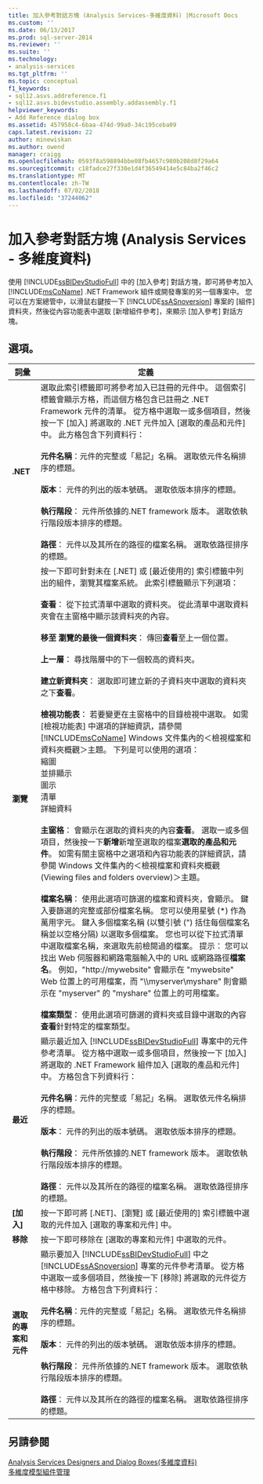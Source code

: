 ```yaml
---
title: 加入參考對話方塊 (Analysis Services-多維度資料) |Microsoft Docs
ms.custom: ''
ms.date: 06/13/2017
ms.prod: sql-server-2014
ms.reviewer: ''
ms.suite: ''
ms.technology:
- analysis-services
ms.tgt_pltfrm: ''
ms.topic: conceptual
f1_keywords:
- sql12.asvs.addreference.f1
- sql12.asvs.bidevstudio.assembly.addassembly.f1
helpviewer_keywords:
- Add Reference dialog box
ms.assetid: 457958c4-6baa-474d-99a0-34c195ceba09
caps.latest.revision: 22
author: minewiskan
ms.author: owend
manager: craigg
ms.openlocfilehash: 0593f8a598894bbe08fb4657c980b208d8f29a64
ms.sourcegitcommit: c18fadce27f330e1d4f36549414e5c84ba2f46c2
ms.translationtype: MT
ms.contentlocale: zh-TW
ms.lasthandoff: 07/02/2018
ms.locfileid: "37244062"
---
```

# <a name="add-reference-dialog-box-analysis-services---multidimensional-data"></a>加入參考對話方塊 (Analysis Services - 多維度資料)
  使用 [!INCLUDE[ssBIDevStudioFull](../includes/ssbidevstudiofull-md.md)] 中的 [加入參考] 對話方塊，即可將參考加入 [!INCLUDE[msCoName](../includes/msconame-md.md)] .NET Framework 組件或開發專案的另一個專案中。 您可以在方案總管中，以滑鼠右鍵按一下 [!INCLUDE[ssASnoversion](../includes/ssasnoversion-md.md)] 專案的 [組件] 資料夾，然後從內容功能表中選取 [新增組件參考]，來顯示 [加入參考] 對話方塊。  
  
## <a name="options"></a>選項。  
  
|詞彙|定義|  
|----------|----------------|  
|**.NET**|選取此索引標籤即可將參考加入已註冊的元件中。 這個索引標籤會顯示方格，而這個方格包含已註冊之 .NET Framework 元件的清單。 從方格中選取一或多個項目，然後按一下 [加入] 將選取的 .NET 元件加入 [選取的產品和元件] 中。 此方格包含下列資料行：<br /><br /> **元件名稱**：元件的完整或「易記」名稱。 選取依元件名稱排序的標題。<br /><br /> **版本**： 元件的列出的版本號碼。 選取依版本排序的標題。<br /><br /> **執行階段**： 元件所依據的.NET framework 版本。 選取依執行階段版本排序的標題。<br /><br /> **路徑**： 元件以及其所在的路徑的檔案名稱。 選取依路徑排序的標題。|  
|**瀏覽**|按一下即可針對未在 [.NET] 或 [最近使用的] 索引標籤中列出的組件，瀏覽其檔案系統。 此索引標籤顯示下列選項：<br /><br /> **查看**： 從下拉式清單中選取的資料夾。 從此清單中選取資料夾會在主窗格中顯示該資料夾的內容。<br /><br /> **移至 瀏覽的最後一個資料夾**： 傳回**查看**至上一個位置。<br /><br /> **上一層**： 尋找階層中的下一個較高的資料夾。<br /><br /> **建立新資料夾**： 選取即可建立新的子資料夾中選取的資料夾之下**查看**。<br /><br /> **檢視功能表**： 若要變更在主窗格中的目錄檢視中選取。  如需 [檢視功能表] 中選項的詳細資訊，請參閱 [!INCLUDE[msCoName](../includes/msconame-md.md)] Windows 文件集內的＜檢視檔案和資料夾概觀＞主題。 下列是可以使用的選項：<br />縮圖<br />並排顯示<br />圖示<br />清單<br />詳細資料<br /><br /> **主窗格**： 會顯示在選取的資料夾的內容**查看**。 選取一或多個項目，然後按一下**新增**新增至選取的檔案**選取的產品和元件**。 如需有關主窗格中之選項和內容功能表的詳細資訊，請參閱  Windows 文件集內的＜檢視檔案和資料夾概觀 (Viewing files and folders overview)＞主題。<br /><br /> **檔案名稱**： 使用此選項可篩選的檔案和資料夾，會顯示。 鍵入要篩選的完整或部份檔案名稱。 您可以使用星號 (\*) 作為萬用字元。 鍵入多個檔案名稱 (以雙引號 (") 括住每個檔案名稱並以空格分隔) 以選取多個檔案。 您也可以從下拉式清單中選取檔案名稱，來選取先前檢閱過的檔案。 提示： 您可以找出 Web 伺服器和網路電腦輸入中的 URL 或網路路徑**檔案名**。 例如，"http://mywebsite" 會顯示在 "mywebsite" Web 位置上的可用檔案，而 "\\\myserver\myshare" 則會顯示在 "myserver" 的 "myshare" 位置上的可用檔案。<br /><br /> **檔案類型**： 使用此選項可篩選的資料夾或目錄中選取的內容**查看**針對特定的檔案類型。|  
|**最近**|顯示最近加入 [!INCLUDE[ssBIDevStudioFull](../includes/ssbidevstudiofull-md.md)] 專案中的元件參考清單。 從方格中選取一或多個項目，然後按一下 [加入] 將選取的 .NET Framework 組件加入 [選取的產品和元件] 中。 方格包含下列資料行：<br /><br /> **元件名稱**：元件的完整或「易記」名稱。 選取依元件名稱排序的標題。<br /><br /> **版本**： 元件的列出的版本號碼。 選取依版本排序的標題。<br /><br /> **執行階段**： 元件所依據的.NET framework 版本。 選取依執行階段版本排序的標題。<br /><br /> **路徑**： 元件以及其所在的路徑的檔案名稱。 選取依路徑排序的標題。|  
|**[加入]**|按一下即可將 [.NET]、[瀏覽] 或 [最近使用的] 索引標籤中選取的元件加入 [選取的專案和元件] 中。|  
|**移除**|按一下即可移除在 [選取的專案和元件] 中選取的元件。|  
|**選取的專案和元件**|顯示要加入 [!INCLUDE[ssBIDevStudioFull](../includes/ssbidevstudiofull-md.md)] 中之 [!INCLUDE[ssASnoversion](../includes/ssasnoversion-md.md)] 專案的元件參考清單。 從方格中選取一或多個項目，然後按一下 [移除] 將選取的元件從方格中移除。 方格包含下列資料行：<br /><br /> **元件名稱**：元件的完整或「易記」名稱。 選取依元件名稱排序的標題。<br /><br /> **版本**： 元件的列出的版本號碼。 選取依版本排序的標題。<br /><br /> **執行階段**： 元件所依據的.NET framework 版本。 選取依執行階段版本排序的標題。<br /><br /> **路徑**： 元件以及其所在的路徑的檔案名稱。 選取依路徑排序的標題。|  
  
## <a name="see-also"></a>另請參閱  
 [Analysis Services Designers and Dialog Boxes&#40;多維度資料&#41;](analysis-services-designers-and-dialog-boxes-multidimensional-data.md)   
 [多維度模型組件管理](multidimensional-models/multidimensional-model-assemblies-management.md)  
  
  
